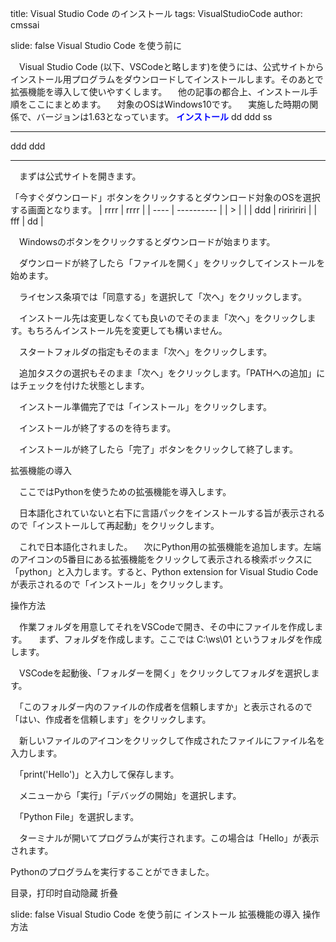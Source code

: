 title: Visual Studio Code のインストール tags: VisualStudioCode author: cmssai

slide: false Visual Studio Code を使う前に

　Visual Studio Code (以下、VSCodeと略します)を使うには、公式サイトからインストール用プログラムをダウンロードしてインストールします。そのあとで拡張機能を導入して使いやすくします。 　他の記事の都合上、インストール手順をここにまとめます。 　対象のOSはWindows10です。 　実施した時期の関係で、バージョンは1.63となっています。
<span style="font-weight:bold;color:blue">インストール</span>
dd
ddd
ss

---

ddd
ddd


---



　まずは公式サイトを開きます。

「今すぐダウンロード」ボタンをクリックするとダウンロード対象のOSを選択する画面となります。
| rrrr | rrrr       |
| ---- | ---------- |
| >    |            |
| ddd  | ririririri |
| fff  | dd         |

　Windowsのボタンをクリックするとダウンロードが始まります。

　ダウンロードが終了したら「ファイルを開く」をクリックしてインストールを始めます。

　ライセンス条項では「同意する」を選択して「次へ」をクリックします。

　インストール先は変更しなくても良いのでそのまま「次へ」をクリックします。もちろんインストール先を変更しても構いません。

　スタートフォルダの指定もそのまま「次へ」をクリックします。

　追加タスクの選択もそのまま「次へ」をクリックします。「PATHへの追加」にはチェックを付けた状態とします。

　インストール準備完了では「インストール」をクリックします。

　インストールが終了するのを待ちます。

　インストールが終了したら「完了」ボタンをクリックして終了します。

拡張機能の導入

　ここではPythonを使うための拡張機能を導入します。

　日本語化されていないと右下に言語パックをインストールする旨が表示されるので「インストールして再起動」をクリックします。

　これで日本語化されました。 　次にPython用の拡張機能を追加します。左端のアイコンの5番目にある拡張機能をクリックして表示される検索ボックスに「python」と入力します。すると、Python extension for Visual Studio Code が表示されるので「インストール」をクリックします。

操作方法

　作業フォルダを用意してそれをVSCodeで開き、その中にファイルを作成します。 　まず、フォルダを作成します。ここでは C:\ws\01 というフォルダを作成します。

　VSCodeを起動後、「フォルダーを開く」をクリックしてフォルダを選択します。

　「このフォルダー内のファイルの作成者を信頼しますか」と表示されるので「はい、作成者を信頼します」をクリックします。

　新しいファイルのアイコンをクリックして作成されたファイルにファイル名を入力します。

　「print('Hello')」と入力して保存します。

　メニューから「実行」「デバッグの開始」を選択します。

　「Python File」を選択します。

　ターミナルが開いてプログラムが実行されます。この場合は「Hello」が表示されます。

Pythonのプログラムを実行することができました。

目录，打印时自动隐藏 折叠

slide: false Visual Studio Code を使う前に インストール 拡張機能の導入 操作方法
